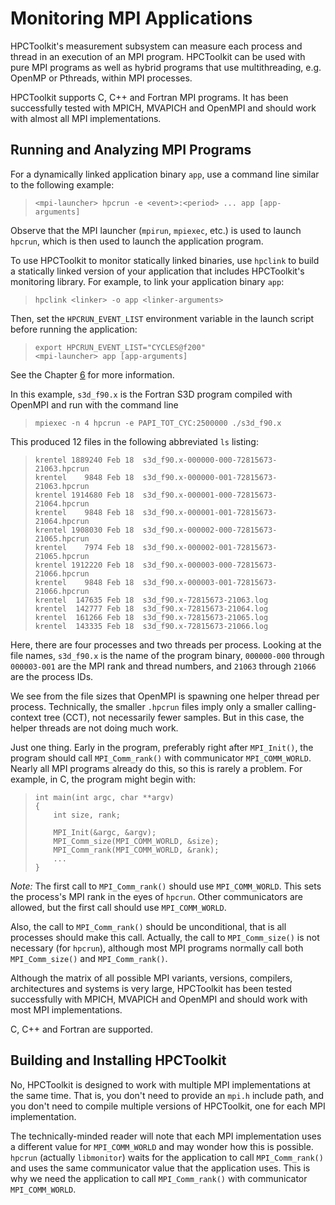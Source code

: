 <!--
SPDX-FileCopyrightText: 2002-2023 Rice University
SPDX-FileCopyrightText: 2024 Contributors to the HPCToolkit Project

SPDX-License-Identifier: CC-BY-4.0
-->

# Monitoring MPI Applications

HPCToolkit's measurement subsystem can measure each process and thread in an execution of an MPI program.
HPCToolkit can be used with pure MPI programs as well as hybrid programs that use multithreading, e.g. OpenMP or Pthreads, within MPI processes.

HPCToolkit supports C, C++ and Fortran MPI programs.
It has been successfully tested with MPICH, MVAPICH and OpenMPI and should work with almost all MPI implementations.

## Running and Analyzing MPI Programs

For a dynamically linked application binary `app`, use a command line similar to the following example:

> `<mpi-launcher> hpcrun -e <event>:<period> ... app [app-arguments]`

Observe that the MPI launcher (`mpirun`, `mpiexec`, etc.) is used to launch `hpcrun`, which is then used to launch the application program.

To use HPCToolkit to monitor statically linked binaries, use `hpclink` to build a statically linked version of your application that includes HPCToolkit's monitoring library.
For example, to link your application binary `app`:

> ```
> hpclink <linker> -o app <linker-arguments>
> ```

Then, set the `HPCRUN_EVENT_LIST` environment variable in the launch script before running the application:

> ```
> export HPCRUN_EVENT_LIST="CYCLES@f200"
> <mpi-launcher> app [app-arguments]
> ```

See the Chapter [6](#chpt:statically-linked-apps) for more information.

In this example, `s3d_f90.x` is the Fortran S3D program compiled with OpenMPI and run with the command line

> `mpiexec -n 4 hpcrun -e PAPI_TOT_CYC:2500000 ./s3d_f90.x`

This produced 12 files in the following abbreviated `ls` listing:

> ```
> krentel 1889240 Feb 18  s3d_f90.x-000000-000-72815673-21063.hpcrun
> krentel    9848 Feb 18  s3d_f90.x-000000-001-72815673-21063.hpcrun
> krentel 1914680 Feb 18  s3d_f90.x-000001-000-72815673-21064.hpcrun
> krentel    9848 Feb 18  s3d_f90.x-000001-001-72815673-21064.hpcrun
> krentel 1908030 Feb 18  s3d_f90.x-000002-000-72815673-21065.hpcrun
> krentel    7974 Feb 18  s3d_f90.x-000002-001-72815673-21065.hpcrun
> krentel 1912220 Feb 18  s3d_f90.x-000003-000-72815673-21066.hpcrun
> krentel    9848 Feb 18  s3d_f90.x-000003-001-72815673-21066.hpcrun
> krentel  147635 Feb 18  s3d_f90.x-72815673-21063.log
> krentel  142777 Feb 18  s3d_f90.x-72815673-21064.log
> krentel  161266 Feb 18  s3d_f90.x-72815673-21065.log
> krentel  143335 Feb 18  s3d_f90.x-72815673-21066.log
> ```

Here, there are four processes and two threads per process.
Looking at the file names, `s3d_f90.x` is the name of the program binary, `000000-000` through `000003-001` are the MPI rank and thread numbers, and `21063` through `21066` are the process IDs.

We see from the file sizes that OpenMPI is spawning one helper thread per process.
Technically, the smaller `.hpcrun` files imply only a smaller calling-context tree (CCT), not necessarily fewer samples.
But in this case, the helper threads are not doing much work.

Just one thing.
Early in the program, preferably right after `MPI_Init()`, the program should call `MPI_Comm_rank()` with communicator `MPI_COMM_WORLD`.
Nearly all MPI programs already do this, so this is rarely a problem.
For example, in C, the program might begin with:

> ```
> int main(int argc, char **argv)
> {
>     int size, rank;
>
>     MPI_Init(&argc, &argv);
>     MPI_Comm_size(MPI_COMM_WORLD, &size);
>     MPI_Comm_rank(MPI_COMM_WORLD, &rank);
>     ...
> }
> ```

*Note:* The first call to `MPI_Comm_rank()` should use `MPI_COMM_WORLD`.
This sets the process's MPI rank in the eyes of `hpcrun`.
Other communicators are allowed, but the first call should use `MPI_COMM_WORLD`.

Also, the call to `MPI_Comm_rank()` should be unconditional, that is all processes should make this call.
Actually, the call to `MPI_Comm_size()` is not necessary (for `hpcrun`), although most MPI programs normally call both `MPI_Comm_size()` and `MPI_Comm_rank()`.

Although the matrix of all possible MPI variants, versions, compilers, architectures and systems is very large, HPCToolkit has been tested successfully with MPICH, MVAPICH and OpenMPI and should work with most MPI implementations.

C, C++ and Fortran are supported.

## Building and Installing HPCToolkit

No, HPCToolkit is designed to work with multiple MPI implementations at the same time.
That is, you don't need to provide an `mpi.h` include path, and you don't need to compile multiple versions of HPCToolkit, one for each MPI implementation.

The technically-minded reader will note that each MPI implementation uses a different value for `MPI_COMM_WORLD` and may wonder how this is possible.
`hpcrun` (actually `libmonitor`) waits for the application to call `MPI_Comm_rank()` and uses the same communicator value that the application uses.
This is why we need the application to call `MPI_Comm_rank()` with communicator `MPI_COMM_WORLD`.
